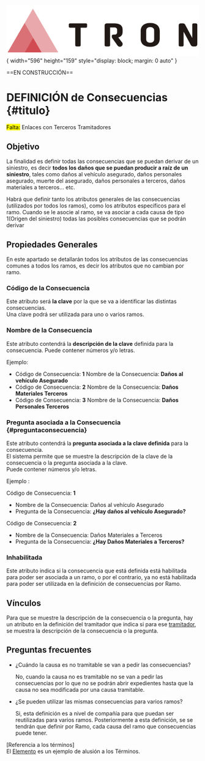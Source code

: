 ![Imagen LOGO](./00-Imagen/logo-TRON.png){ width="596" height="159" style="display: block; margin: 0 auto" }

==EN CONSTRUCCIÓN==  

# DEFINICIÓN de Consecuencias {#titulo} 

<mark>Falta:</mark> Enlaces con Terceros Tramitadores
## __Objetivo__

La finalidad es definir todas las consecuencias que se puedan derivar de un siniestro, es decir __todos los daños que se puedan producir a raíz de un siniestro__, tales como daños al vehículo asegurado, daños personales asegurado, muerte del asegurado, daños personales a terceros, daños materiales a terceros… etc.

Habrá que definir tanto los atributos generales de las consecuencias (utilizados por todos los ramos), como los atributos específicos para el ramo. 
Cuando se le asocie al ramo, se va asociar a cada causa de tipo 1(Origen del siniestro) todas las posibles consecuencias que se podrán derivar 

## **Propiedades Generales**
En este apartado se detallarán todos los atributos de las consecuencias comunes a todos los ramos, es decir los atributos que no cambian por ramo.

### **Código de la Consecuencia**

Este atributo será __la clave__ por la que se va a identificar las distintas consecuencias.  
Una clave podrá ser utilizada para uno o varios ramos.

### **Nombre de la Consecuencia**

Este atributo contendrá la __descripción de la clave__ definida para la consecuencia. Puede contener números y/o letras.

Ejemplo: 
	
- Código de Consecuencia: __1__	Nombre de la Consecuencia: __Daños al vehículo Asegurado__
- Código de Consecuencia: __2__    Nombre de la Consecuencia: __Daños Materiales Terceros__
- Código de Consecuencia: __3__	Nombre de la Consecuencia: __Daños Personales Terceros__

### **Pregunta asociada a la Consecuencia** {#preguntaconsecuencia}

Este atributo contendrá la __pregunta asociada a la clave definida__ para la consecuencia.  
El sistema permite que se muestre la descripción de la clave de la consecuencia o la pregunta asociada a la clave.  
Puede contener números y/o letras.

Ejemplo :

Código de Consecuencia: __1__

- Nombre de la Consecuencia: Daños al vehículo Asegurado
- Pregunta de la Consecuencia: __¿Hay daños al vehículo Asegurado?__

Código de Consecuencia: __2__

- Nombre de la Consecuencia: Daños Materiales a Terceros
- Pregunta de la Consecuencia: __¿Hay Daños Materiales a Terceros?__

### **Inhabilitada**

Este atributo indica si la consecuencia que está definida está habilitada para poder ser asociada a un ramo, o por el contrario, ya no está habilitada para poder ser utilizada en la definición de consecuencias por Ramo.

## Vínculos
Para que se muestre la descripción de la consecuencia o la pregunta, hay un atributo en la definición del tramitador que indica si para ese [tramitador][tramitador], se muestra la descripción de la consecuencia o la pregunta.

[tramitador]: <noLink>

## Preguntas frecuentes


- ¿Cuándo la causa es no tramitable se van a pedir las consecuencias?

    No, cuando la causa no es tramitable no se van a pedir las consecuencias por lo que no se podrán abrir expedientes hasta que la causa no sea modificada por una causa tramitable.
    
- ¿Se pueden utilizar las mismas consecuencias para varios ramos?

  Si, esta definición es a nivel de compañía para que puedan ser reutilizadas para varios ramos. Posteriormente a esta definición, se se tendrán que definir por Ramo, cada causa del ramo que consecuencias puede tener.


  

[Referencia a los términos]  
El [Elemento] es un ejemplo de alusión a los Términos.
 
[Elemento]: <../../../../../99-Terminos/TRON-Terminos.md#elemento>
